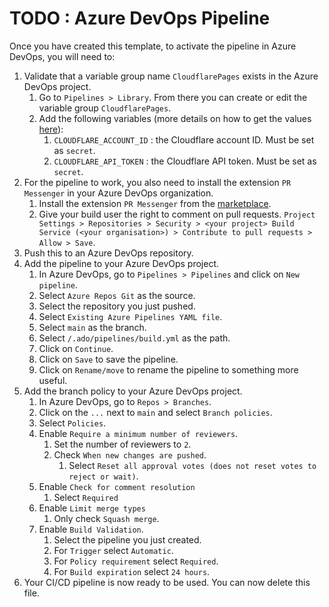 # TODO : Azure DevOps Pipeline

Once you have created this template, to activate the pipeline in Azure DevOps, you will need to:

1. Validate that a variable group name `CloudflarePages` exists in the Azure DevOps project.
   1. Go to `Pipelines > Library`. From there you can create or edit the variable group `CloudflarePages`.
   2. Add the following variables (more details on how to get the values [here](https://developers.cloudflare.com/workers/wrangler/ci-cd/)):
      1. `CLOUDFLARE_ACCOUNT_ID` : the Cloudflare account ID. Must be set as `secret`.
      2. `CLOUDFLARE_API_TOKEN` : the Cloudflare API token. Must be set as `secret`.
2. For the pipeline to work, you also need to install the extension `PR Messenger` in your Azure DevOps organization.
   1. Install the extension `PR Messenger` from the [marketplace](https://marketplace.visualstudio.com/items?itemName=abeaudoin.pr-messenger).
   2. Give your build user the right to comment on pull requests. `Project Settings > Repositories > Security > <your project> Build Service (<your organisation>) > Contribute to pull requests > Allow > Save`.
3. Push this to an Azure DevOps repository.
4. Add the pipeline to your Azure DevOps project.
   1. In Azure DevOps, go to `Pipelines > Pipelines` and click on `New pipeline`.
   2. Select `Azure Repos Git` as the source.
   3. Select the repository you just pushed.
   4. Select `Existing Azure Pipelines YAML file`.
   5. Select `main` as the branch.
   6. Select `/.ado/pipelines/build.yml` as the path.
   7. Click on `Continue`.
   8. Click on `Save` to save the pipeline.
   9. Click on `Rename/move` to rename the pipeline to something more useful.
5. Add the branch policy to your Azure DevOps project.
   1. In Azure DevOps, go to `Repos > Branches`.
   2. Click on the `...` next to `main` and select `Branch policies`.
   3. Select `Policies`.
   4. Enable `Require a minimum number of reviewers`.
      1. Set the number of reviewers to `2`.
      2. Check `When new changes are pushed`.
         1. Select `Reset all approval votes (does not reset votes to reject or wait)`.
   5. Enable `Check for comment resolution`
      1. Select `Required`
   6. Enable `Limit merge types`
      1. Only check `Squash merge`.
   7. Enable `Build Validation`.
      1. Select the pipeline you just created.
      2. For `Trigger` select `Automatic`.
      3. For `Policy requirement` select `Required`.
      4. For `Build expiration` select `24 hours`.
6. Your CI/CD pipeline is now ready to be used. You can now delete this file.
